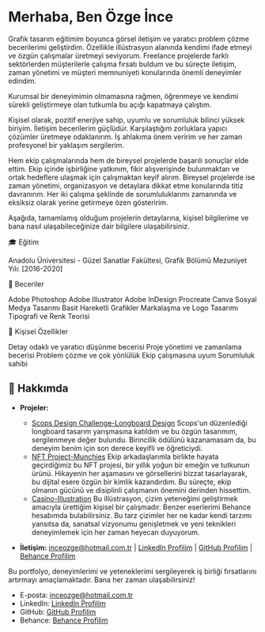 # Merhaba, Ben Özge İnce

Grafik tasarım eğitimim boyunca görsel iletişim ve yaratıcı problem çözme becerilerimi geliştirdim. Özellikle illüstrasyon alanında kendimi ifade etmeyi ve özgün çalışmalar üretmeyi seviyorum. Freelance projelerde farklı sektörlerden müşterilerle çalışma fırsatı buldum ve bu süreçte iletişim, zaman yönetimi ve müşteri memnuniyeti konularında önemli deneyimler edindim.

Kurumsal bir deneyimimin olmamasına rağmen, öğrenmeye ve kendimi sürekli geliştirmeye olan tutkumla bu açığı kapatmaya çalıştım.

Kişisel olarak, pozitif enerjiye sahip, uyumlu ve sorumluluk bilinci yüksek biriyim. İletişim becerilerim güçlüdür. Karşılaştığım zorluklara yapıcı çözümler üretmeye odaklanırım. İş ahlakıma önem veririm ve her zaman profesyonel bir yaklaşım sergilerim.

Hem ekip çalışmalarında hem de bireysel projelerde başarılı sonuçlar elde ettim. Ekip içinde işbirliğine yatkınım, fikir alışverişinde bulunmaktan ve ortak hedeflere ulaşmak için çalışmaktan keyif alırım. Bireysel projelerde ise zaman yönetimi, organizasyon ve detaylara dikkat etme konularında titiz davranırım. Her iki çalışma şeklinde de sorumluluklarımı zamanında ve eksiksiz olarak yerine getirmeye özen gösteririm.

Aşağıda, tamamlamış olduğum projelerin detaylarına, kişisel bilgilerime ve bana nasıl ulaşabileceğinize dair bilgilere ulaşabilirsiniz.

🎓 Eğitim

Anadolu Üniversitesi - Güzel Sanatlar Fakültesi, Grafik Bölümü
Mezuniyet Yılı: [2016-2020]

🔧 Beceriler

Adobe Photoshop 
Adobe Illustrator
Adobe InDesign
Procreate
Canva
Sosyal Medya Tasarımı
Basit Hareketli Grafikler
Markalaşma ve Logo Tasarımı
Tipografi ve Renk Teorisi

👥 Kişisel Özellikler

Detay odaklı ve yaratıcı düşünme becerisi
Proje yönetimi ve zamanlama becerisi
Problem çözme ve çok yönlülük
Ekip çalışmasına uyum
Sorumluluk sahibi

## 🌟 Hakkımda

* **Projeler:** 
    * [Scops Design Challenge-Longboard Design](https://www.behance.net/gallery/194796345/Scops-Design-Challange-Longboard-Tasarm) Scops'un düzenlediği longboard tasarım yarışmasına katıldım ve bu özgün tasarımım, sergilenmeye değer bulundu. Birincilik ödülünü kazanamasam da, bu deneyim benim için son derece keyifli ve öğreticiydi.
    * [NFT Project-Munchies](https://www.behance.net/gallery/194855121/NFT-Project-Munchies) Ekip arkadaşlarımla birlikte hayata geçirdiğimiz bu NFT projesi, bir yıllık yoğun bir emeğin ve tutkunun ürünü. Hikayenin her aşamasını ve görsellerini bizzat tasarlayarak, bu dijital esere özgün bir kimlik kazandırdım. Bu süreçte, ekip olmanın gücünü ve disiplinli çalışmanın önemini derinden hissettim.
    * [Casino-Illustration](https://www.behance.net/gallery/194805765/Casino-Illustration) Bu illüstrasyon, çizim yeteneğimi geliştirmek amacıyla ürettiğim kişisel bir çalışmadır. Benzer eserlerimi Behance hesabımda bulabilirsiniz. Bu tarz çizimler her ne kadar kendi tarzımı yansıtsa da, sanatsal vizyonumu genişletmek ve yeni teknikleri deneyimlemek için her zaman heyecan duyuyorum.

* **İletişim:** [inceozge@hotmail.com.tr](mailto:inceozge@hotmail.com.tr) | [LinkedIn Profilim](https://www.linkedin.com/in/ozge-ince) | [GitHub Profilim](https://github.com/ozgeince) | [Behance Profilim](https://www.behance.net/ozge-ince)

Bu portfolyo, deneyimlerimi ve yeteneklerimi sergileyerek iş birliği fırsatlarını artırmayı amaçlamaktadır. 
Bana her zaman ulaşabilirsiniz!

* E-posta: [inceozge@hotmail.com.tr](mailto:inceozge@hotmail.com.tr)
* LinkedIn: [LinkedIn Profilim](https://www.linkedin.com/in/ozge-ince)
* GitHub: [GitHub Profilim](https://github.com/ozgeince)
* Behance: [Behance Profilim](https://www.behance.net/ozge-ince)

